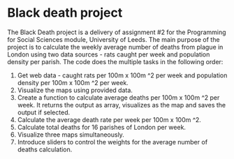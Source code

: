 # Black death project
The Black Death project is a delivery of assignment #2 for the Programming for Social Sciences module, University of Leeds.
The main purpose of the project is to calculate the weekly average number of deaths from plague in London using two data sources - rats caught per week and population density per parish. The code does the multiple tasks in the following order:
1. Get web data - caught rats per 100m x 100m ^2 per week and population density per 100m x 100m ^2 per week.
2. Visualize the maps using provided data.
3. Create a function to calculate average deaths per 100m x 100m ^2 per week. It returns the output as array, visualizes as the map and saves the output if selected.
4. Calculate the average death rate  per week per 100m x 100m ^2.
5. Calculate total deaths for 16 parishes of London per week.
5. Visualize three maps simultaneously.
6. Introduce sliders to control the weights for the average number of deaths calculation. 
